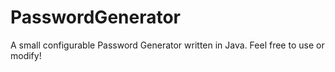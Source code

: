 # PasswordGenerator
A small configurable Password Generator written in Java. Feel free to use or modify!

